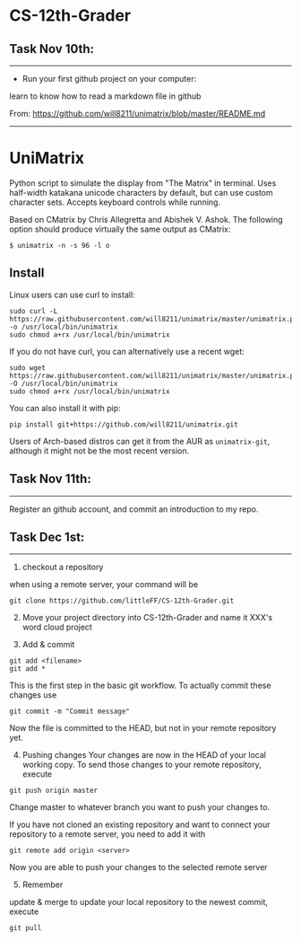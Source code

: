 # CS-12th-Grader

## Task Nov 10th:
***
* Run your first github project on your computer:


learn to know how to read a markdown file in github

From: https://github.com/will8211/unimatrix/blob/master/README.md
***

# UniMatrix

Python script to simulate the display from "The Matrix" in terminal. Uses half-width katakana unicode characters by default, but can use custom character sets. Accepts keyboard controls while running.

Based on CMatrix by Chris Allegretta and Abishek V. Ashok. The following option should produce virtually the same output as CMatrix:
```
$ unimatrix -n -s 96 -l o
```
## Install

Linux users can use curl to install:
```
sudo curl -L https://raw.githubusercontent.com/will8211/unimatrix/master/unimatrix.py -o /usr/local/bin/unimatrix
sudo chmod a+rx /usr/local/bin/unimatrix
```
If you do not have curl, you can alternatively use a recent wget:
```
sudo wget https://raw.githubusercontent.com/will8211/unimatrix/master/unimatrix.py -O /usr/local/bin/unimatrix
sudo chmod a+rx /usr/local/bin/unimatrix
```
You can also install it with pip:
```
pip install git+https://github.com/will8211/unimatrix.git
```

Users of Arch-based distros can get it from the AUR as ```unimatrix-git```, although it might not be the most recent version.



## Task Nov 11th:
***
Register an github account, and commit an introduction to my repo.



## Task Dec 1st:
***
1. checkout a repository

when using a remote server, your command will be
```
git clone https://github.com/littleFF/CS-12th-Grader.git
```



2. Move your project directory into CS-12th-Grader and name it XXX's word cloud project


3. Add & commit
```
git add <filename>
git add *
```
This is the first step in the basic git workflow. To actually commit these changes use
```
git commit -m "Commit message"

```
Now the file is committed to the HEAD, but not in your remote repository yet.

4. Pushing changes
Your changes are now in the HEAD of your local working copy. To send those changes to your remote repository, execute 
```
git push origin master
```
Change master to whatever branch you want to push your changes to. 

If you have not cloned an existing repository and want to connect your repository to a remote server, you need to add it with
```
git remote add origin <server>
```
Now you are able to push your changes to the selected remote server

5. Remember

update & merge
to update your local repository to the newest commit, execute 
```
git pull
```





